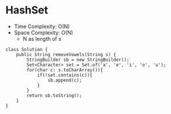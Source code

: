 # HashSet
* Time Complexity: O(N)
* Space Complexity: O(N)
    * N as length of s
```
class Solution {
    public String removeVowels(String s) {
        StringBuilder sb = new StringBuilder();
        Set<Character> set = Set.of('a', 'e', 'i', 'o', 'u');
        for(char c: s.toCharArray()){
            if(!set.contains(c)){
                sb.append(c);
            }
        }
        return sb.toString();
    }
}
```